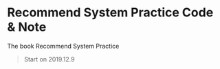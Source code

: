 # Recommend System Practice Code & Note
 The book Recommend System Practice
 
 > Start on 2019.12.9
